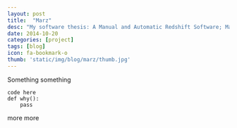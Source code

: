 ```yaml
---
layout: post
title:  "Marz"
desc: "My software thesis: A Manual and Automatic Redshift Software; Marz."
date: 2014-10-20
categories: [project]
tags: [blog]
icon: fa-bookmark-o
thumb: 'static/img/blog/marz/thumb.jpg'
---
```


Something something

```
code here
def why():
    pass
```

more more

